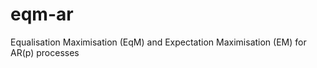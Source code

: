 eqm-ar
======

Equalisation Maximisation (EqM) and Expectation Maximisation (EM) for AR(p) processes